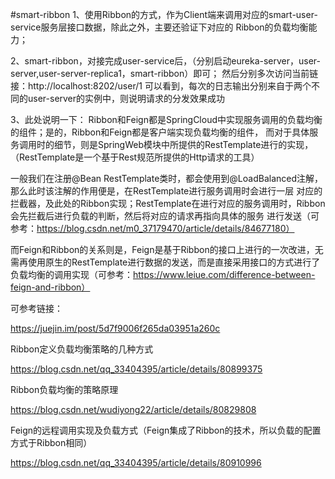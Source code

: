 #smart-ribbon
1、使用Ribbon的方式，作为Client端来调用对应的smart-user-service服务层接口数据，除此之外，主要还验证下对应的
Ribbon的负载均衡能力；

2、smart-ribbon，对接完成user-service后，（分别启动eureka-server，user-server,user-server-replica1，smart-ribbon）即可；
然后分别多次访问当前链接：http://localhost:8202/user/1 
可以看到，每次的日志输出分别来自于两个不同的user-server的实例中，则说明请求的分发效果成功

3、此处说明一下：
Ribbon和Feign都是SpringCloud中实现服务调用的负载均衡的组件；是的，Ribbon和Feign都是客户端实现负载均衡的组件，
而对于具体服务调用时的细节，则是SpringWeb模块中所提供的RestTemplate进行的实现，（RestTemplate是一个基于Rest规范所提供的Http请求的工具）

一般我们在注册@Bean RestTemplate类时，都会使用到@LoadBalanced注解，那么此时该注解的作用便是，在RestTemplate进行服务调用时会进行一层
对应的拦截器，及此处的Ribbon实现；RestTemplate在进行对应的服务调用时，Ribbon会先拦截后进行负载的判断，然后将对应的请求再指向具体的服务
进行发送（可参考：https://blog.csdn.net/m0_37179470/article/details/84677180）

而Feign和Ribbon的关系则是，Feign是基于Ribbon的接口上进行的一次改进，无需再使用原生的RestTemplate进行数据的发送，而是直接采用接口的方式进行了
负载均衡的调用实现（可参考：https://www.leiue.com/difference-between-feign-and-ribbon）


可参考链接：

https://juejin.im/post/5d7f9006f265da03951a260c

Ribbon定义负载均衡策略的几种方式

https://blog.csdn.net/qq_33404395/article/details/80899375

Ribbon负载均衡的策略原理

https://blog.csdn.net/wudiyong22/article/details/80829808

Feign的远程调用实现及负载方式（Feign集成了Ribbon的技术，所以负载的配置方式于Ribbon相同）

https://blog.csdn.net/qq_33404395/article/details/80910996
